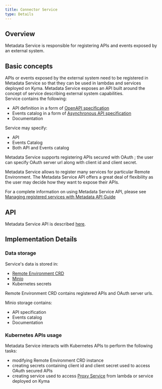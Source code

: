 ```yaml
---
title: Connector Service
type: Details
---
```


## Overview
Metadata Service is responsible for registering APIs and events exposed by an external system.         
    

## Basic concepts 

APIs or events exposed by the external system need to be registered in Metadata Service so that they can be used in lambdas and services deployed on Kyma. 
Metadata Service exposes an API built around the concept of service describing external system capabilities.    
Service contains the following:
- API definition in a form of [OpenAPI specification](TODO)
- Events catalog in a form of [Asynchronous API specification](TODO)
- Documentation 

Service may specify:
- API
- Events Catalog
- Both API and Events catalog


Metadata Service supports registering APIs secured with OAuth ; the user can specify OAuth server url along with client id and client secret.

Metadata Service allows to register many services for particular Remote Environment. The Metadata Service API offers a great deal of flexibility as the user may decide how they want to expose their APIs.      

For a complete information on using Metadata Service API, please see [Managing registered services with Metadata API Guide](TODO) 

## API

Metadata Service API is described [here](TODO).


## Implementation Details

### Data storage

Service's data is stored in:
- [Remote Environment CRD](TODO)
- [Minio](TODO)
- Kubernetes secrets

Remote Environment CRD contains registered APIs and OAuth server urls. 

Minio storage contains:
- API specification
- Events catalog
- Documentation

### Kubernetes APIs usage 

Metadata Service interacts with Kubernetes APIs to perform the following tasks:
- modifying Remote Environment CRD instance
- creating secrets containing client id and client secret used to access OAuth secured APIs
- creating service used to access [Proxy Service](TODO) from lambda or service deployed on Kyma  

     